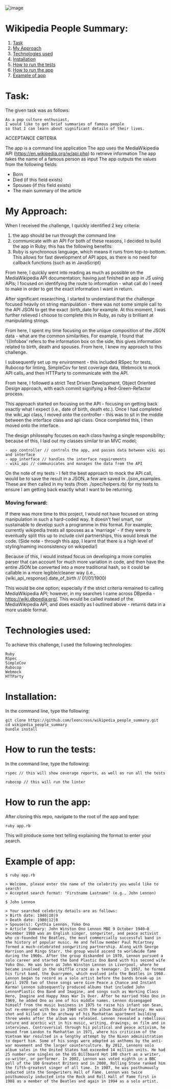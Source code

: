 ![image](https://user-images.githubusercontent.com/43062443/53802567-01a8bf00-3f3a-11e9-9cda-89a98bef4be8.png)

# Wikipedia People Summary:

1. [Task](#task)
2. [My Approach](#my_approach)
3. [Technologies used](#technologies)
4. [Installation](#installation)
5. [How to run the tests](#how_to_run_tests)
6. [How to run the app](#how_to_run_the_app)
7. [Example of app](#example_of_app)

# <a name="task">Task</a>:
The given task was as follows:
```
As a pop culture enthusiast,
I would like to get brief summaries of famous people
so that I can learn about significant details of their lives.
```

ACCEPTANCE CRITERIA

The app is a command line application
The app uses the MediaWikipedia API (https://en.wikipedia.org/w/api.php) to retrieve information
The app takes the name of a famous person as input
The app outputs the values from the following fields:
- Born
- Died (if this field exists)
- Spouses (if this field exists)
- The main summary of the article

# <a name="my_approach">My Approach</a>:

When I received the challenge, I quickly identified 2 key criteria:
  1. the app should be run through the command line
  2. communicate with an API
For both of these reasons, I decided to build the app in Ruby; this has the following benefits:
  1. Ruby is synchronous language, which means it runs from top-to-bottom. This allows for fast development of API apps, as there is no need for callback functions (such as in JavaScript)

From here, I quickly went into reading as much as possible on the MediaWikipedia API documentation; having just finished an app in JS using APIs; I focused on identifying the route to information - what call do I need to make in order to get the exact information I want in return.

After significant researching, I started to understand that the challenge focused heavily on string manipulation - there was not some simple call to the API JSON to get the exact .birth_date for example. At this moment, I was further relieved I choose to complete this in Ruby, as ruby is brilliant at manipulating strings.

From here, I spent my time focusing on the unique composition of the JSON data - what are the common similarities. For example, I found that '{{Infobox' refers to the information box on the side, this gives information related to birth, death and spouses. From here, I knew my approach to this challenge.

I subsequently set up my environment - this included RSpec for tests, Rubocop for linting, SimpleCov for test coverage data, Webmock to mock API calls, and then HTTParty to communicate with the API.

From here, I followed a strict Test Driven Development, Object Oriented Design approach, with each commit signifying a Red-Green-Refactor process.

This approach started on focusing on the API - focusing on getting back exactly what I expect (i.e., date of birth, death etc.). Once I had completed the wiki_api class, I moved onto the controller - this was to sit in the middle between the interface class and api class. Once completed this, I then moved onto the interface.

The design philosophy focuses on each class having a single responsibility; because of this, I laid out my classes similar to an MVC model;
```
- app_controller // controls the app, and passes data between wiki api and interface
- app_interface // handles the interface requirements
- wiki_api // communicates and manages the data from the API

```
On the note of my tests - I felt the best approach to mock the API call, would be to save the result in a JSON, a few are saved in ./json_examples. These are then called in my tests (from ./spec/helpers.rb) for my tests to ensure I am getting back exactly what I want to be returning.

### Moving forward:

If there was more time to this project, I would not have focused on string manipulation in such a hard-coded way. It doesn't feel smart, nor sustainable to develop such a programme in this format. For example; currently wikipedia treats all spouses as a 'marriage' - if they were to eventually split this up to include civil partnerships, this would break the code. (Side note - through this app, I learnt that there is a high level of styling/naming inconsistency on wikipedia!)

Because of this, I would instead focus on developing a more complex parser that can account for much more variation in code, and then have the entire JSON be converted into a more traditional hash, so it could be callable in a more legible/cleaner way (i.e., {wiki_api_response}.date_of_birth // 01/01/1900)

This would be one option; especially if the strict criteria remained to calling MediaWikipedia API; however, in my searches I came across DBpedia - https://wiki.dbpedia.org/. This would be called instead of the MediaWikipedia API, and does exactly as I outlined above - returns data in a more usable format.

# <a name="technologies">Technologies used</a>:
To achieve this challenge, I used the following technologies:
```
Ruby
RSpec
SimpleCov
Rubocop
Webmock
HTTParty
```
# <a name="installation">Installation</a>:

In the command line, type the following:

```
git clone https://github.com/leoncross/wikipedia_people_summary.git
cd wikipedia_people_summary
bundle install
```

# <a name="how_to_run_tests">How to run the tests</a>:
In the command line, type the following:

```
rspec // this will show coverage reports, as well as run all the tests

rubocop // this will run the linter
```

# <a name="how_to_run_the_app">How to run the app</a>:
After cloning this repo, navigate to the root of the app and type:
```
ruby app.rb
```
This will produce some text telling explaining the format to enter your search.

# <a name="example_of_app">Example of app</a>:
```
$ ruby app.rb

> Welcome, please enter the name of the celebrity you would like to search!
> Accepted search format: "Firstname Lastname" (e.g., John Lennon)

$ John Lennon

> Your searched celebrity details are as follows:
> Birth date: 1940|10|9
> Death date: 1980|12|8
> Spouse(s): Cynthia Lennon, Yoko Ono
> Article Summary: John Winston Ono Lennon MBE 9 October 1940–8 December 1980 was an English singer, songwriter, and peace activist who co-founded the Beatles, the most commercially successful band in the history of popular music. He and fellow member Paul McCartney formed a much-celebrated songwriting partnership. Along with George Harrison and Ringo Starr, the group would ascend to worldwide fame during the 1960s. After the group disbanded in 1970, Lennon pursued a solo career and started the band Plastic Ono Band with his second wife Yoko Ono. He was born as John Winston Lennon in Liverpool, where he became involved in the skiffle craze as a teenager. In 1957, he formed his first band, the Quarrymen, which evolved into the Beatles in 1960. Lennon began to record as a solo artist before the bands break-up in April 1970 two of those songs were Give Peace a Chance and Instant Karma! Lennon subsequently produced albums that included John LennonPlastic Ono Band and Imagine, and songs such as Working Class Hero, Imagine and Happy Xmas War Is Over. After he married Yoko Ono in 1969, he added Ono as one of his middle names. Lennon disengaged himself from the music business in 1975 to raise his infant son Sean, but re-emerged with Ono in 1980 with the album Double Fantasy. He was shot and killed in the archway of his Manhattan apartment building three weeks after the album was released. Lennon revealed a rebellious nature and acerbic wit in his music, writing, drawings, on film and in interviews. Controversial through his political and peace activism, he moved from London to Manhattan in 1971, where his criticism of the Vietnam War resulted in a lengthy attempt by the Nixon administration to deport him. Some of his songs were adopted as anthems by the anti-war movement and the larger counterculture. By 2012, Lennons solo album sales in the United States had exceeded 14 million units. He had 25 number-one singles on the US Billboard Hot 100 chart as a writer, co-writer, or performer. In 2002, Lennon was voted eighth in a BBC poll of the 100 Greatest Britons and in 2008, Rolling Stone ranked him the fifth-greatest singer of all time. In 1987, he was posthumously inducted into the Songwriters Hall of Fame. Lennon was twice posthumously inducted into the Rock and Roll Hall of Fame first in 1988 as a member of the Beatles and again in 1994 as a solo artist.

```
